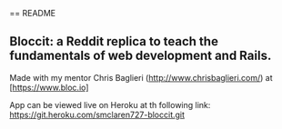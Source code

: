 == README

## Bloccit: a Reddit replica to teach the fundamentals of web development and Rails.

Made with my mentor Chris Baglieri (http://www.chrisbaglieri.com/) at [https://www.bloc.io]

App can be viewed live on Heroku at th following link:
https://git.heroku.com/smclaren727-bloccit.git